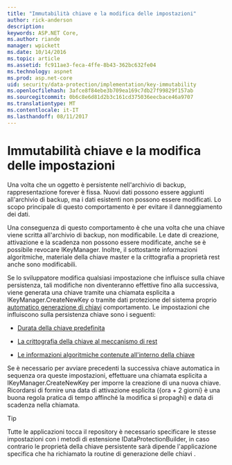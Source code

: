 ```yaml
---
title: "Immutabilità chiave e la modifica delle impostazioni"
author: rick-anderson
description: 
keywords: ASP.NET Core,
ms.author: riande
manager: wpickett
ms.date: 10/14/2016
ms.topic: article
ms.assetid: fc911ae3-feca-4ffe-8b43-362bc632fe04
ms.technology: aspnet
ms.prod: asp.net-core
uid: security/data-protection/implementation/key-immutability
ms.openlocfilehash: 3afce8f84ebe3b709ea169c7db27f99829f157ab
ms.sourcegitcommit: 0b6c8e6d81d2b3c161cd375036eecbace46a9707
ms.translationtype: MT
ms.contentlocale: it-IT
ms.lasthandoff: 08/11/2017
---
```

# <a name="key-immutability-and-changing-settings"></a>Immutabilità chiave e la modifica delle impostazioni

Una volta che un oggetto è persistente nell'archivio di backup, rappresentazione forever è fissa. Nuovi dati possono essere aggiunti all'archivio di backup, ma i dati esistenti non possono essere modificati. Lo scopo principale di questo comportamento è per evitare il danneggiamento dei dati.

Una conseguenza di questo comportamento è che una volta che una chiave viene scritta all'archivio di backup, non modificabile. Le date di creazione, attivazione e la scadenza non possono essere modificate, anche se è possibile revocare IKeyManager. Inoltre, il sottostante informazioni algoritmiche, materiale della chiave master e la crittografia a proprietà rest anche sono modificabili.

Se lo sviluppatore modifica qualsiasi impostazione che influisce sulla chiave persistenza, tali modifiche non diventeranno effettive fino alla successiva, viene generata una chiave tramite una chiamata esplicita a IKeyManager.CreateNewKey o tramite dati protezione del sistema proprio [automatico generazione di chiavi](key-management.md#data-protection-implementation-key-management) comportamento. Le impostazioni che influiscono sulla persistenza chiave sono i seguenti:

* [Durata della chiave predefinita](key-management.md#data-protection-implementation-key-management)

* [La crittografia della chiave al meccanismo di rest](key-encryption-at-rest.md#data-protection-implementation-key-encryption-at-rest)

* [Le informazioni algoritmiche contenute all'interno della chiave](../configuration/overview.md#data-protection-changing-algorithms)

Se è necessario per avviare precedenti la successiva chiave automatica in sequenza ora queste impostazioni, effettuare una chiamata esplicita a IKeyManager.CreateNewKey per imporre la creazione di una nuova chiave. Ricordarsi di fornire una data di attivazione esplicita ({ora + 2 giorni} è una buona regola pratica di tempo affinché la modifica si propaghi) e data di scadenza nella chiamata.

>[!TIP]
> Tutte le applicazioni tocca il repository è necessario specificare le stesse impostazioni con i metodi di estensione IDataProtectionBuilder, in caso contrario le proprietà della chiave persistente sarà dipende l'applicazione specifica che ha richiamato la routine di generazione delle chiavi .

